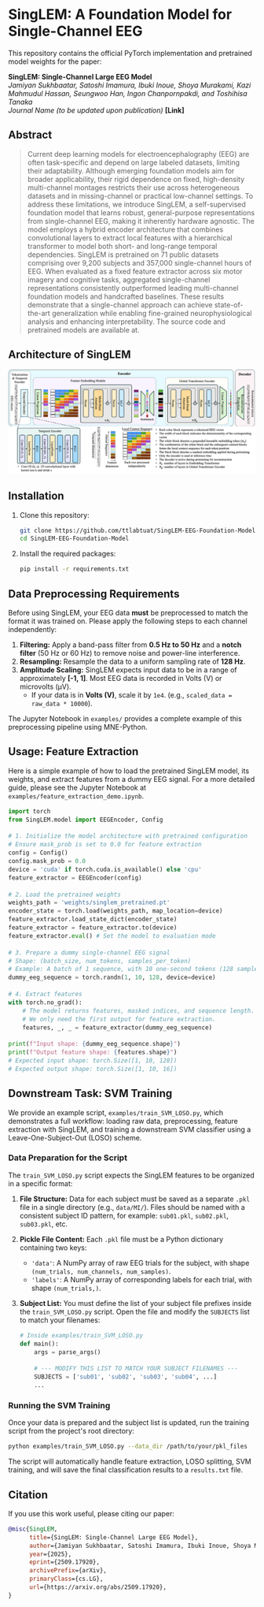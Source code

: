 # SingLEM: A Foundation Model for Single-Channel EEG

This repository contains the official PyTorch implementation and pretrained model weights for the paper:

**SingLEM: Single-Channel Large EEG Model**  
*Jamiyan Sukhbaatar, Satoshi Imamura, Ibuki Inoue, Shoya Murakami, Kazi Mahmudul Hassan, Seungwoo Han, Ingon Chanpornpakdi, and Toshihisa Tanaka*  
*Journal Name (to be updated upon publication)* 
**[Link]**

## Abstract
> Current deep learning models for electroencephalography (EEG) are often task-specific and depend on large labeled datasets, limiting their adaptability. Although emerging foundation models aim for broader applicability, their rigid dependence on fixed, high-density multi-channel montages restricts their use across heterogeneous datasets and in missing-channel or practical low-channel settings. To address these limitations, we introduce SingLEM, a self-supervised foundation model that learns robust, general-purpose representations from single-channel EEG, making it inherently hardware agnostic. The model employs a hybrid encoder architecture that combines convolutional layers to extract local features with a hierarchical transformer to model both short- and long-range temporal dependencies. SingLEM is pretrained on 71 public datasets comprising over 9,200 subjects and 357,000 single-channel hours of EEG. When evaluated as a fixed feature extractor across six motor imagery and cognitive tasks, aggregated single-channel representations consistently outperformed leading multi-channel foundation models and handcrafted baselines. These results demonstrate that a single-channel approach can achieve state-of-the-art generalization while enabling fine-grained neurophysiological analysis and enhancing interpretability. The source code and pretrained models are available at.

## Architecture of SingLEM
<p align="center">
  <img src="images/SingLEM.png" width="900">
</p>

## Installation

1.  Clone this repository:
    ```bash
    git clone https://github.com/ttlabtuat/SingLEM-EEG-Foundation-Model.git
    cd SingLEM-EEG-Foundation-Model
    ```
2.  Install the required packages:
    ```bash
    pip install -r requirements.txt
    ```

## Data Preprocessing Requirements

Before using SingLEM, your EEG data **must** be preprocessed to match the format it was trained on. Please apply the following steps to each channel independently:

1.  **Filtering:** Apply a band-pass filter from **0.5 Hz to 50 Hz** and a **notch filter** (50 Hz or 60 Hz) to remove noise and power-line interference.
2.  **Resampling:** Resample the data to a uniform sampling rate of **128 Hz**.
3.  **Amplitude Scaling:** SingLEM expects input data to be in a range of approximately **[-1, 1]**. Most EEG data is recorded in Volts (V) or microvolts (µV).
    *   If your data is in **Volts (V)**, scale it by `1e4`. (e.g., `scaled_data = raw_data * 10000`).

The Jupyter Notebook in `examples/` provides a complete example of this preprocessing pipeline using MNE-Python.

## Usage: Feature Extraction

Here is a simple example of how to load the pretrained SingLEM model, its weights, and extract features from a dummy EEG signal. For a more detailed guide, please see the Jupyter Notebook at `examples/feature_extraction_demo.ipynb`.

```python
import torch
from SingLEM.model import EEGEncoder, Config

# 1. Initialize the model architecture with pretrained configuration
# Ensure mask_prob is set to 0.0 for feature extraction
config = Config()
config.mask_prob = 0.0
device = 'cuda' if torch.cuda.is_available() else 'cpu'
feature_extractor = EEGEncoder(config)

# 2. Load the pretrained weights
weights_path = 'weights/singlem_pretrained.pt'
encoder_state = torch.load(weights_path, map_location=device)
feature_extractor.load_state_dict(encoder_state)
feature_extractor = feature_extractor.to(device)
feature_extractor.eval() # Set the model to evaluation mode

# 3. Prepare a dummy single-channel EEG signal
# Shape: (batch_size, num_tokens, samples_per_token)
# Example: A batch of 1 sequence, with 10 one-second tokens (128 samples each).
dummy_eeg_sequence = torch.randn(1, 10, 128, device=device)

# 4. Extract features
with torch.no_grad():
    # The model returns features, masked indices, and sequence length.
    # We only need the first output for feature extraction.
    features, _, _ = feature_extractor(dummy_eeg_sequence)

print(f"Input shape: {dummy_eeg_sequence.shape}")
print(f"Output feature shape: {features.shape}")
# Expected input shape: torch.Size([1, 10, 128])
# Expected output shape: torch.Size([1, 10, 16])
```

## Downstream Task: SVM Training

We provide an example script, `examples/train_SVM_LOSO.py`, which demonstrates a full workflow: loading raw data, preprocessing, feature extraction with SingLEM, and training a downstream SVM classifier using a Leave-One-Subject-Out (LOSO) scheme.

### Data Preparation for the Script

The `train_SVM_LOSO.py` script expects the SingLEM features to be organized in a specific format:

1.  **File Structure:** Data for each subject must be saved as a separate `.pkl` file in a single directory (e.g., `data/MI/`). Files should be named with a consistent subject ID pattern, for example: `sub01.pkl`, `sub02.pkl`, `sub03.pkl`, etc.

2.  **Pickle File Content:** Each `.pkl` file must be a Python dictionary containing two keys:
    *   `'data'`: A NumPy array of raw EEG trials for the subject, with shape `(num_trials, num_channels, num_samples)`.
    *   `'labels'`: A NumPy array of corresponding labels for each trial, with shape `(num_trials,)`.

3.  **Subject List:** You must define the list of your subject file prefixes inside the `train_SVM_LOSO.py` script. Open the file and modify the `SUBJECTS` list to match your filenames:
    ```python
    # Inside examples/train_SVM_LOSO.py
    def main():
        args = parse_args()
        
        # --- MODIFY THIS LIST TO MATCH YOUR SUBJECT FILENAMES ---
        SUBJECTS = ['sub01', 'sub02', 'sub03', 'sub04', ...] 
        ...
    ```

### Running the SVM Training

Once your data is prepared and the subject list is updated, run the training script from the project's root directory:

```bash
python examples/train_SVM_LOSO.py --data_dir /path/to/your/pkl_files
```

The script will automatically handle feature extraction, LOSO splitting, SVM training, and will save the final classification results to a `results.txt` file.

## Citation

If you use this work useful, please citing our paper:

```bibtex
@misc{SingLEM,
      title={SingLEM: Single-Channel Large EEG Model}, 
      author={Jamiyan Sukhbaatar, Satoshi Imamura, Ibuki Inoue, Shoya Murakami, Kazi Mahmudul Hassan, Seungwoo Han, Ingon Chanpornpakdi, and Toshihisa Tanaka},
      year={2025},
      eprint={2509.17920},
      archivePrefix={arXiv},
      primaryClass={cs.LG},
      url={https://arxiv.org/abs/2509.17920}, 
}
```
